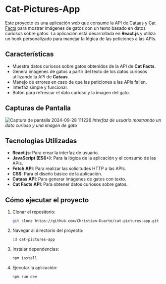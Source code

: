 # Cat-Pictures-App

Este proyecto es una aplicación web que consume la API de [Cataas](https://cataas.com/) y [Cat Facts](https://catfact.ninja/) para mostrar imágenes de gatos con un texto basado en datos curiosos sobre gatos. La aplicación está desarrollada en **React.js** y utiliza un hook personalizado para manejar la lógica de las peticiones a las APIs.

## Características

- Muestra datos curiosos sobre gatos obtenidos de la API de **Cat Facts**.
- Genera imágenes de gatos a partir del texto de los datos curiosos utilizando la API de **Cataas**.
- Manejo de errores en caso de que las peticiones a las APIs fallen.
- Interfaz simple y funcional.
- Botón para refrescar el dato curioso y la imagen del gato.

## Capturas de Pantalla

![Captura de pantalla 2024-09-28 111226](https://github.com/user-attachments/assets/97b0b63b-09e3-47e7-9d56-7e7f7b38c04b)
*Interfaz de usuario mostrando un dato curioso y una imagen de gato*

## Tecnologías Utilizadas

- **React.js**: Para crear la interfaz de usuario.
- **JavaScript (ES6+)**: Para la lógica de la aplicación y el consumo de las APIs.
- **Fetch API**: Para realizar las solicitudes HTTP a las APIs.
- **CSS**: Para el diseño básico de la aplicación.
- **Cataas API**: Para generar imágenes de gatos con texto.
- **Cat Facts API**: Para obtener datos curiosos sobre gatos.


## Cómo ejecutar el proyecto
1. Clonar el repositorio:
   ```bash
   git clone https://github.com/Christian-Duarte/cat-pictures-app.git
   ```
2. Navegar al directorio del proyecto:
   ```bash
   cd cat-pictures-app
   ```
3. Instalar dependencias:
   ```bash
   npm install
   ```
4. Ejecutar la aplicación:
   ```bash
   npm run dev
   ```
